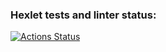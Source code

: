 ### Hexlet tests and linter status:
[![Actions Status](https://github.com/Allanium/qa-engineer-project-85/actions/workflows/hexlet-check.yml/badge.svg)](https://github.com/Allanium/qa-engineer-project-85/actions)